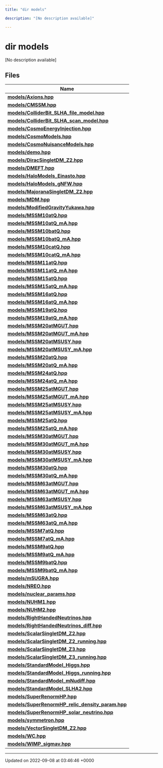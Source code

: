 ```yaml
---
title: "dir models"

description: "[No description available]"

---
```


# dir models

[No description available]

## Files

| Name           |
| -------------- |
| **[models/Axions.hpp](/documentation/code/files/axions_8hpp/#file-models-axions-hpp)**  |
| **[models/CMSSM.hpp](/documentation/code/files/cmssm_8hpp/#file-models-cmssm-hpp)**  |
| **[models/ColliderBit_SLHA_file_model.hpp](/documentation/code/files/colliderbit__slha__file__model_8hpp/#file-models-colliderbit-slha-file-model-hpp)**  |
| **[models/ColliderBit_SLHA_scan_model.hpp](/documentation/code/files/colliderbit__slha__scan__model_8hpp/#file-models-colliderbit-slha-scan-model-hpp)**  |
| **[models/CosmoEnergyInjection.hpp](/documentation/code/files/cosmoenergyinjection_8hpp/#file-models-cosmoenergyinjection-hpp)**  |
| **[models/CosmoModels.hpp](/documentation/code/files/cosmomodels_8hpp/#file-models-cosmomodels-hpp)**  |
| **[models/CosmoNuisanceModels.hpp](/documentation/code/files/cosmonuisancemodels_8hpp/#file-models-cosmonuisancemodels-hpp)**  |
| **[models/demo.hpp](/documentation/code/files/demo_8hpp/#file-models-demo-hpp)**  |
| **[models/DiracSingletDM_Z2.hpp](/documentation/code/files/diracsingletdm__z2_8hpp/#file-models-diracsingletdm-z2-hpp)**  |
| **[models/DMEFT.hpp](/documentation/code/files/dmeft_8hpp/#file-models-dmeft-hpp)**  |
| **[models/HaloModels_Einasto.hpp](/documentation/code/files/halomodels__einasto_8hpp/#file-models-halomodels-einasto-hpp)**  |
| **[models/HaloModels_gNFW.hpp](/documentation/code/files/halomodels__gnfw_8hpp/#file-models-halomodels-gnfw-hpp)**  |
| **[models/MajoranaSingletDM_Z2.hpp](/documentation/code/files/majoranasingletdm__z2_8hpp/#file-models-majoranasingletdm-z2-hpp)**  |
| **[models/MDM.hpp](/documentation/code/files/mdm_8hpp/#file-models-mdm-hpp)**  |
| **[models/ModifiedGravityYukawa.hpp](/documentation/code/files/modifiedgravityyukawa_8hpp/#file-models-modifiedgravityyukawa-hpp)**  |
| **[models/MSSM10atQ.hpp](/documentation/code/files/mssm10atq_8hpp/#file-models-mssm10atq-hpp)**  |
| **[models/MSSM10atQ_mA.hpp](/documentation/code/files/mssm10atq__ma_8hpp/#file-models-mssm10atq-ma-hpp)**  |
| **[models/MSSM10batQ.hpp](/documentation/code/files/mssm10batq_8hpp/#file-models-mssm10batq-hpp)**  |
| **[models/MSSM10batQ_mA.hpp](/documentation/code/files/mssm10batq__ma_8hpp/#file-models-mssm10batq-ma-hpp)**  |
| **[models/MSSM10catQ.hpp](/documentation/code/files/mssm10catq_8hpp/#file-models-mssm10catq-hpp)**  |
| **[models/MSSM10catQ_mA.hpp](/documentation/code/files/mssm10catq__ma_8hpp/#file-models-mssm10catq-ma-hpp)**  |
| **[models/MSSM11atQ.hpp](/documentation/code/files/mssm11atq_8hpp/#file-models-mssm11atq-hpp)**  |
| **[models/MSSM11atQ_mA.hpp](/documentation/code/files/mssm11atq__ma_8hpp/#file-models-mssm11atq-ma-hpp)**  |
| **[models/MSSM15atQ.hpp](/documentation/code/files/mssm15atq_8hpp/#file-models-mssm15atq-hpp)**  |
| **[models/MSSM15atQ_mA.hpp](/documentation/code/files/mssm15atq__ma_8hpp/#file-models-mssm15atq-ma-hpp)**  |
| **[models/MSSM16atQ.hpp](/documentation/code/files/mssm16atq_8hpp/#file-models-mssm16atq-hpp)**  |
| **[models/MSSM16atQ_mA.hpp](/documentation/code/files/mssm16atq__ma_8hpp/#file-models-mssm16atq-ma-hpp)**  |
| **[models/MSSM19atQ.hpp](/documentation/code/files/mssm19atq_8hpp/#file-models-mssm19atq-hpp)**  |
| **[models/MSSM19atQ_mA.hpp](/documentation/code/files/mssm19atq__ma_8hpp/#file-models-mssm19atq-ma-hpp)**  |
| **[models/MSSM20atMGUT.hpp](/documentation/code/files/mssm20atmgut_8hpp/#file-models-mssm20atmgut-hpp)**  |
| **[models/MSSM20atMGUT_mA.hpp](/documentation/code/files/mssm20atmgut__ma_8hpp/#file-models-mssm20atmgut-ma-hpp)**  |
| **[models/MSSM20atMSUSY.hpp](/documentation/code/files/mssm20atmsusy_8hpp/#file-models-mssm20atmsusy-hpp)**  |
| **[models/MSSM20atMSUSY_mA.hpp](/documentation/code/files/mssm20atmsusy__ma_8hpp/#file-models-mssm20atmsusy-ma-hpp)**  |
| **[models/MSSM20atQ.hpp](/documentation/code/files/mssm20atq_8hpp/#file-models-mssm20atq-hpp)**  |
| **[models/MSSM20atQ_mA.hpp](/documentation/code/files/mssm20atq__ma_8hpp/#file-models-mssm20atq-ma-hpp)**  |
| **[models/MSSM24atQ.hpp](/documentation/code/files/mssm24atq_8hpp/#file-models-mssm24atq-hpp)**  |
| **[models/MSSM24atQ_mA.hpp](/documentation/code/files/mssm24atq__ma_8hpp/#file-models-mssm24atq-ma-hpp)**  |
| **[models/MSSM25atMGUT.hpp](/documentation/code/files/mssm25atmgut_8hpp/#file-models-mssm25atmgut-hpp)**  |
| **[models/MSSM25atMGUT_mA.hpp](/documentation/code/files/mssm25atmgut__ma_8hpp/#file-models-mssm25atmgut-ma-hpp)**  |
| **[models/MSSM25atMSUSY.hpp](/documentation/code/files/mssm25atmsusy_8hpp/#file-models-mssm25atmsusy-hpp)**  |
| **[models/MSSM25atMSUSY_mA.hpp](/documentation/code/files/mssm25atmsusy__ma_8hpp/#file-models-mssm25atmsusy-ma-hpp)**  |
| **[models/MSSM25atQ.hpp](/documentation/code/files/mssm25atq_8hpp/#file-models-mssm25atq-hpp)**  |
| **[models/MSSM25atQ_mA.hpp](/documentation/code/files/mssm25atq__ma_8hpp/#file-models-mssm25atq-ma-hpp)**  |
| **[models/MSSM30atMGUT.hpp](/documentation/code/files/mssm30atmgut_8hpp/#file-models-mssm30atmgut-hpp)**  |
| **[models/MSSM30atMGUT_mA.hpp](/documentation/code/files/mssm30atmgut__ma_8hpp/#file-models-mssm30atmgut-ma-hpp)**  |
| **[models/MSSM30atMSUSY.hpp](/documentation/code/files/mssm30atmsusy_8hpp/#file-models-mssm30atmsusy-hpp)**  |
| **[models/MSSM30atMSUSY_mA.hpp](/documentation/code/files/mssm30atmsusy__ma_8hpp/#file-models-mssm30atmsusy-ma-hpp)**  |
| **[models/MSSM30atQ.hpp](/documentation/code/files/mssm30atq_8hpp/#file-models-mssm30atq-hpp)**  |
| **[models/MSSM30atQ_mA.hpp](/documentation/code/files/mssm30atq__ma_8hpp/#file-models-mssm30atq-ma-hpp)**  |
| **[models/MSSM63atMGUT.hpp](/documentation/code/files/mssm63atmgut_8hpp/#file-models-mssm63atmgut-hpp)**  |
| **[models/MSSM63atMGUT_mA.hpp](/documentation/code/files/mssm63atmgut__ma_8hpp/#file-models-mssm63atmgut-ma-hpp)**  |
| **[models/MSSM63atMSUSY.hpp](/documentation/code/files/mssm63atmsusy_8hpp/#file-models-mssm63atmsusy-hpp)**  |
| **[models/MSSM63atMSUSY_mA.hpp](/documentation/code/files/mssm63atmsusy__ma_8hpp/#file-models-mssm63atmsusy-ma-hpp)**  |
| **[models/MSSM63atQ.hpp](/documentation/code/files/mssm63atq_8hpp/#file-models-mssm63atq-hpp)**  |
| **[models/MSSM63atQ_mA.hpp](/documentation/code/files/mssm63atq__ma_8hpp/#file-models-mssm63atq-ma-hpp)**  |
| **[models/MSSM7atQ.hpp](/documentation/code/files/mssm7atq_8hpp/#file-models-mssm7atq-hpp)**  |
| **[models/MSSM7atQ_mA.hpp](/documentation/code/files/mssm7atq__ma_8hpp/#file-models-mssm7atq-ma-hpp)**  |
| **[models/MSSM9atQ.hpp](/documentation/code/files/mssm9atq_8hpp/#file-models-mssm9atq-hpp)**  |
| **[models/MSSM9atQ_mA.hpp](/documentation/code/files/mssm9atq__ma_8hpp/#file-models-mssm9atq-ma-hpp)**  |
| **[models/MSSM9batQ.hpp](/documentation/code/files/mssm9batq_8hpp/#file-models-mssm9batq-hpp)**  |
| **[models/MSSM9batQ_mA.hpp](/documentation/code/files/mssm9batq__ma_8hpp/#file-models-mssm9batq-ma-hpp)**  |
| **[models/mSUGRA.hpp](/documentation/code/files/msugra_8hpp/#file-models-msugra-hpp)**  |
| **[models/NREO.hpp](/documentation/code/files/nreo_8hpp/#file-models-nreo-hpp)**  |
| **[models/nuclear_params.hpp](/documentation/code/files/nuclear__params_8hpp/#file-models-nuclear-params-hpp)**  |
| **[models/NUHM1.hpp](/documentation/code/files/nuhm1_8hpp/#file-models-nuhm1-hpp)**  |
| **[models/NUHM2.hpp](/documentation/code/files/nuhm2_8hpp/#file-models-nuhm2-hpp)**  |
| **[models/RightHandedNeutrinos.hpp](/documentation/code/files/righthandedneutrinos_8hpp/#file-models-righthandedneutrinos-hpp)**  |
| **[models/RightHandedNeutrinos_diff.hpp](/documentation/code/files/righthandedneutrinos__diff_8hpp/#file-models-righthandedneutrinos-diff-hpp)**  |
| **[models/ScalarSingletDM_Z2.hpp](/documentation/code/files/scalarsingletdm__z2_8hpp/#file-models-scalarsingletdm-z2-hpp)**  |
| **[models/ScalarSingletDM_Z2_running.hpp](/documentation/code/files/scalarsingletdm__z2__running_8hpp/#file-models-scalarsingletdm-z2-running-hpp)**  |
| **[models/ScalarSingletDM_Z3.hpp](/documentation/code/files/scalarsingletdm__z3_8hpp/#file-models-scalarsingletdm-z3-hpp)**  |
| **[models/ScalarSingletDM_Z3_running.hpp](/documentation/code/files/scalarsingletdm__z3__running_8hpp/#file-models-scalarsingletdm-z3-running-hpp)**  |
| **[models/StandardModel_Higgs.hpp](/documentation/code/files/standardmodel__higgs_8hpp/#file-models-standardmodel-higgs-hpp)**  |
| **[models/StandardModel_Higgs_running.hpp](/documentation/code/files/standardmodel__higgs__running_8hpp/#file-models-standardmodel-higgs-running-hpp)**  |
| **[models/StandardModel_mNudiff.hpp](/documentation/code/files/standardmodel__mnudiff_8hpp/#file-models-standardmodel-mnudiff-hpp)**  |
| **[models/StandardModel_SLHA2.hpp](/documentation/code/files/standardmodel__slha2_8hpp/#file-models-standardmodel-slha2-hpp)**  |
| **[models/SuperRenormHP.hpp](/documentation/code/files/superrenormhp_8hpp/#file-models-superrenormhp-hpp)**  |
| **[models/SuperRenormHP_relic_density_param.hpp](/documentation/code/files/superrenormhp__relic__density__param_8hpp/#file-models-superrenormhp-relic-density-param-hpp)**  |
| **[models/SuperRenormHP_solar_neutrino.hpp](/documentation/code/files/superrenormhp__solar__neutrino_8hpp/#file-models-superrenormhp-solar-neutrino-hpp)**  |
| **[models/symmetron.hpp](/documentation/code/files/symmetron_8hpp/#file-models-symmetron-hpp)**  |
| **[models/VectorSingletDM_Z2.hpp](/documentation/code/files/vectorsingletdm__z2_8hpp/#file-models-vectorsingletdm-z2-hpp)**  |
| **[models/WC.hpp](/documentation/code/files/wc_8hpp/#file-models-wc-hpp)**  |
| **[models/WIMP_sigmav.hpp](/documentation/code/files/wimp__sigmav_8hpp/#file-models-wimp-sigmav-hpp)**  |






-------------------------------

Updated on 2022-09-08 at 03:46:46 +0000
